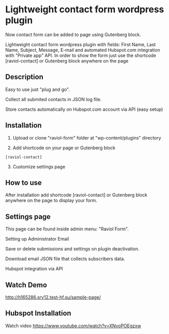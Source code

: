 # Lightweight contact form wordpress plugin

Now contact form can be added to page using Gutenberg block.

Lightweight contact form wordpress plugin with fields: First Name, Last Name, Subject, Message, E-mail and automated Hubspot.com integration with "Private app" API. In order to show the form just use the shortcode [raviol-contact] or Gutenberg block anywhere on the page

## Description

Easy to use just "plug and go".

Collect all submited contacts in JSON log file.

Store contacts automatically on Hubspot.com account via API (easy setup)

## Installation

1) Upload or clone "raviol-form" folder at "wp-content/plugins" directory

2) Add shortcode on your page or Gutenberg block
```
[raviol-contact] 
```

3) Customize settings page

## How to use

After installation add shortcode [raviol-contact] or Gutenberg block anywhere on the page to display your form.

## Settings page

This page can be found inside admin menu: "Raviol Form".

Setting up Administrator Email

Save or delete submissions and settings on plugin deactivation.

Download email JSON file that collects subscribers data.

Hubspot integration via API

## Watch Demo

http://h165286.srv12.test-hf.su/sample-page/

## Hubspot Installation

Watch video https://www.youtube.com/watch?v=XNvoPOEgzxw
